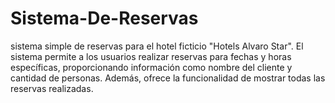 # Sistema-De-Reservas
sistema simple de reservas para el hotel ficticio "Hotels Alvaro Star". El sistema permite a los usuarios realizar reservas para fechas y horas específicas, proporcionando información como nombre del cliente y cantidad de personas. Además, ofrece la funcionalidad de mostrar todas las reservas realizadas.
